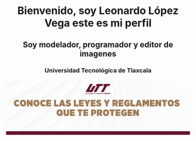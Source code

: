 
<h1 align="center">Bienvenido, soy Leonardo López Vega este es mi perfil</h1>
<h2 align="center">Soy modelador, programador y editor de imagenes</h2>
<h3 align="center">Universidad Tecnológica de Tlaxcala</h3>
<p align="center"> <img src="https://github.com/Bisonte555/Bisonte555/blob/main/banner-leyes-768x230.jpg"></p>
